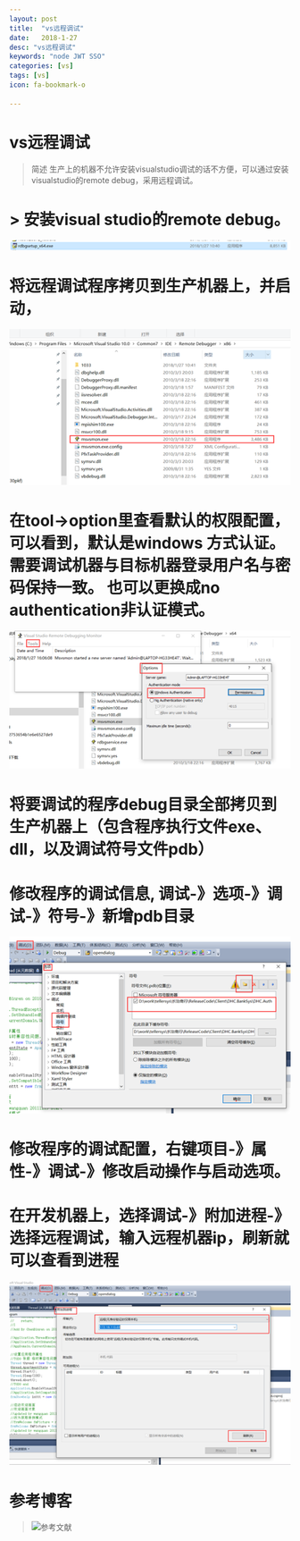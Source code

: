 ```yaml
---
layout: post
title:  "vs远程调试"
date:   2018-1-27
desc: "vs远程调试"
keywords: "node JWT SSO"
categories: [vs]
tags: [vs]
icon: fa-bookmark-o

---
```


vs远程调试
========

> 简述
生产上的机器不允许安装visualstudio调试的话不方便，可以通过安装visualstudio的remote debug，采用远程调试。

#  > 安装visual studio的remote debug。
![安装](https://raw.githubusercontent.com/Dickkk/dickkk.github.io/master/static/img/blog/安装.bmp)
# 将远程调试程序拷贝到生产机器上，并启动，
![拷贝](https://raw.githubusercontent.com/Dickkk/dickkk.github.io/master/static/img/blog/step2.bmp)
# 在tool->option里查看默认的权限配置，可以看到，默认是windows 方式认证。需要调试机器与目标机器登录用户名与密码保持一致。 也可以更换成no authentication非认证模式。
![认证](https://raw.githubusercontent.com/Dickkk/dickkk.github.io/master/static/img/blog/step2-2.bmp)

# 将要调试的程序debug目录全部拷贝到生产机器上（包含程序执行文件exe、dll，以及调试符号文件pdb）

# 修改程序的调试信息, 调试-》选项-》调试-》符号-》新增pdb目录
![pdb设置](https://raw.githubusercontent.com/Dickkk/dickkk.github.io/master/static/img/blog/step3.bmp)
# 修改程序的调试配置，右键项目-》属性-》调试-》修改启动操作与启动选项。

# 在开发机器上，选择调试-》附加进程-》选择远程调试，输入远程机器ip，刷新就可以查看到进程
![附加进程](https://raw.githubusercontent.com/Dickkk/dickkk.github.io/master/static/img/blog/step6.bmp)
# 参考博客

> ![参考文献](https://www.codeproject.com/Articles/146838/Remote-debugging-with-Visual-Studio-2010)

